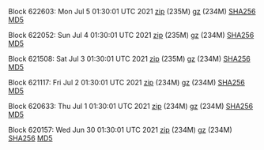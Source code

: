 Block 622603: Mon Jul  5 01:30:01 UTC 2021 [zip](https://files.01coin.io/mainnet/2021-07-05/bootstrap.dat.zip) (235M) [gz](https://files.01coin.io/mainnet/2021-07-05/bootstrap.dat.tar.gz) (234M) [SHA256](https://files.01coin.io/mainnet/2021-07-05/sha256.txt) [MD5](https://files.01coin.io/mainnet/2021-07-05/md5.txt)

Block 622052: Sun Jul  4 01:30:01 UTC 2021 [zip](https://files.01coin.io/mainnet/2021-07-04/bootstrap.dat.zip) (235M) [gz](https://files.01coin.io/mainnet/2021-07-04/bootstrap.dat.tar.gz) (234M) [SHA256](https://files.01coin.io/mainnet/2021-07-04/sha256.txt) [MD5](https://files.01coin.io/mainnet/2021-07-04/md5.txt)

Block 621508: Sat Jul  3 01:30:01 UTC 2021 [zip](https://files.01coin.io/mainnet/2021-07-03/bootstrap.dat.zip) (235M) [gz](https://files.01coin.io/mainnet/2021-07-03/bootstrap.dat.tar.gz) (234M) [SHA256](https://files.01coin.io/mainnet/2021-07-03/sha256.txt) [MD5](https://files.01coin.io/mainnet/2021-07-03/md5.txt)

Block 621117: Fri Jul  2 01:30:01 UTC 2021 [zip](https://files.01coin.io/mainnet/2021-07-02/bootstrap.dat.zip) (234M) [gz](https://files.01coin.io/mainnet/2021-07-02/bootstrap.dat.tar.gz) (234M) [SHA256](https://files.01coin.io/mainnet/2021-07-02/sha256.txt) [MD5](https://files.01coin.io/mainnet/2021-07-02/md5.txt)

Block 620633: Thu Jul  1 01:30:01 UTC 2021 [zip](https://files.01coin.io/mainnet/2021-07-01/bootstrap.dat.zip) (234M) [gz](https://files.01coin.io/mainnet/2021-07-01/bootstrap.dat.tar.gz) (234M) [SHA256](https://files.01coin.io/mainnet/2021-07-01/sha256.txt) [MD5](https://files.01coin.io/mainnet/2021-07-01/md5.txt)

Block 620157: Wed Jun 30 01:30:01 UTC 2021 [zip](https://files.01coin.io/mainnet/2021-06-30/bootstrap.dat.zip) (234M) [gz](https://files.01coin.io/mainnet/2021-06-30/bootstrap.dat.tar.gz) (234M) [SHA256](https://files.01coin.io/mainnet/2021-06-30/sha256.txt) [MD5](https://files.01coin.io/mainnet/2021-06-30/md5.txt)
